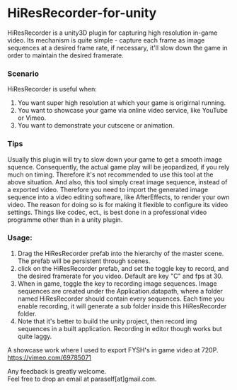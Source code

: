 HiResRecorder-for-unity
=======================

HiResRecorder is a unity3D plugin for capturing high resolution in-game video.
Its mechanism is quite simple - capture each frame as image sequences at a desired frame rate, if necessary, it'll slow down the game in order to maintain the desired framerate.

### Scenario
HiResRecorder is useful when:<br />
1. You want super high resolution at which your game is origirnal running.<br />
2. You want to showcase your game via online video service, like YouTube or Vimeo.<br />
3. You want to demonstrate your cutscene or animation.<br />

### Tips

Usually this plugin will try to slow down your game to get a smooth image squence. Consequently, the actual game play will be jeopardized, if you rely much on timing. Therefore it's not recommended to use this tool at the above situation. And also, this tool simply creat image sequence, instead of a exported video. Therefore you need to import the generated image sequence into a video editing software, like AfterEffects, to render your own video. The reason for doing so is for making it flexible to configure its video settings. Things like codec, ect., is best done in a professional video programme other than in a unity plugin.

### Usage:
1. Drag the HiResRecorder prefab into the hierarchy of the master scene. The prefab will be persistent through scenes.<br />
2. click on the HiResRecorder prefab, and set the toggle key to record, and the desired framerate for you video. Default are key "C" and fps at 30.<br />
3. When in game, toggle the key to recording image sequences. Image sequences are created under the Application.datapath, where a folder named HiResRecorder should contain every sequences. Each time you enable recording, it will generate a sub folder inside this HiResRecorder folder.<br />
4. Note that it's better to build the unity project, then record img sequences in a built application. Recording in editor though works but quite laggy.<br />

A showcase work where I used to export FYSH's in game video at 720P.<br />
https://vimeo.com/69785071 <br />

Any feedback is greatly welcome.<br />
Feel free to drop an email at paraself[at]gmail.com.

